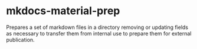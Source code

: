 # mkdocs-material-prep
Prepares a set of markdown files in a directory removing or updating fields as necessary to transfer them from internal use to prepare them for external publication.
